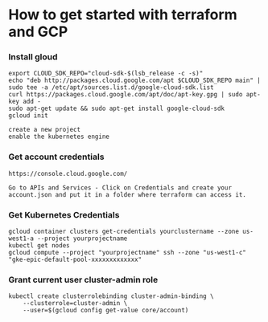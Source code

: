 # How to get started with terraform and GCP

### Install gloud

```
export CLOUD_SDK_REPO="cloud-sdk-$(lsb_release -c -s)"
echo "deb http://packages.cloud.google.com/apt $CLOUD_SDK_REPO main" | sudo tee -a /etc/apt/sources.list.d/google-cloud-sdk.list
curl https://packages.cloud.google.com/apt/doc/apt-key.gpg | sudo apt-key add -
sudo apt-get update && sudo apt-get install google-cloud-sdk
gcloud init

create a new project 
enable the kubernetes engine
```
### Get account credentials

```
https://console.cloud.google.com/

Go to APIs and Services - Click on Credentials and create your account.json and put it in a folder where terraform can access it.
```

### Get Kubernetes Credentials
```
gcloud container clusters get-credentials yourclustername --zone us-west1-a --project yourprojectname
kubectl get nodes
gcloud compute --project "yourprojectname" ssh --zone "us-west1-c" "gke-epic-default-pool-xxxxxxxxxxxxx"
```
### Grant current user cluster-admin role
```
kubectl create clusterrolebinding cluster-admin-binding \
    --clusterrole=cluster-admin \
    --user=$(gcloud config get-value core/account)
```

